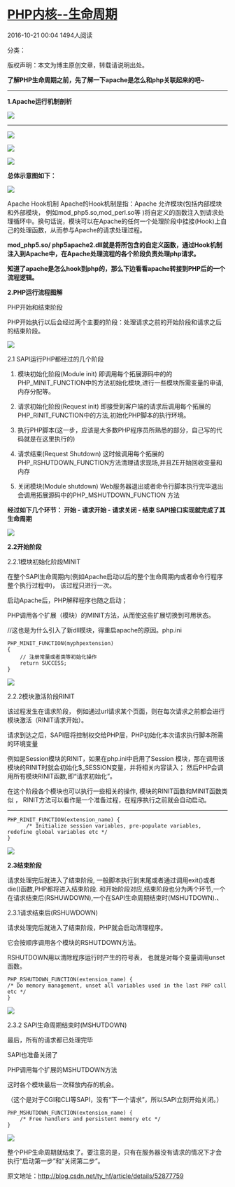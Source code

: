 # [PHP内核--生命周期][0]

 2016-10-21 00:04  1494人阅读  

 分类：

版权声明：本文为博主原创文章，转载请说明出处。

**了解PHP生命周期之前，先了解一下apache是怎么和php关联起来的吧~**

****

**1.Apache运行机制剖析**

![][5]

-----------------------------

![][6]

![][7]

![][8]

**总体示意图如下：**

**![][9]**

 Apache Hook机制 Apache的Hook机制是指：Apache 允许模块(包括内部模块和外部模块， 例如mod_php5.so,mod_perl.so等 )将自定义的函数注入到请求处理循环中。换句话说，模块可以在Apache的任何一个处理阶段中挂接(Hook)上自己的处理函数，从而参与Apache的请求处理过程。

 **mod_php5.so/ php5apache2.dll就是将所包含的自定义函数，通过Hook机制注入到Apache中，在Apache处理流程的各个阶段负责处理php请求。**

 **知道了apache是怎么hook到php的，那么下边看看apache转接到PHP后的一个流程逻辑。**

**2.PHP运行流程图解**

PHP开始和结束阶段

PHP开始执行以后会经过两个主要的阶段：处理请求之前的开始阶段和请求之后的结束阶段。

![][10]

2.1 SAPI运行PHP都经过的几个阶段

1. 模块初始化阶段(Module init)
即调用每个拓展源码中的的PHP_MINIT_FUNCTION中的方法初始化模块,进行一些模块所需变量的申请,内存分配等。

1. 请求初始化阶段(Request init)
即接受到客户端的请求后调用每个拓展的PHP_RINIT_FUNCTION中的方法,初始化PHP脚本的执行环境。

1. 执行PHP脚本(这一步，应该是大多数PHP程序员所熟悉的部分，自己写的代码就是在这里执行的)
1. 请求结束(Request Shutdown)
这时候调用每个拓展的PHP_RSHUTDOWN_FUNCTION方法清理请求现场,并且ZE开始回收变量和内存

1. 关闭模块(Module shutdown)
Web服务器退出或者命令行脚本执行完毕退出会调用拓展源码中的PHP_MSHUTDOWN_FUNCTION 方法

**经过如下几个环节： 开始 - 请求开始 - 请求关闭 - 结束 SAPI接口实现就完成了其生命周期**

![][11]

**2.2开始阶段**

2.2.1模块初始化阶段MINIT

在整个SAPI生命周期内(例如Apache启动以后的整个生命周期内或者命令行程序整个执行过程中)， 该过程只进行一次。

启动Apache后，PHP解释程序也随之启动； 

PHP调用各个扩展（模块）的MINIT方法，从而使这些扩展切换到可用状态。

//这也是为什么引入了新dll模块，得重启apache的原因。php.ini



    PHP_MINIT_FUNCTION(myphpextension)
    {
        // 注册常量或者类等初始化操作
        return SUCCESS; 
    }

![][13]


2.2.2模块激活阶段RINIT

该过程发生在请求阶段， 例如通过url请求某个页面，则在每次请求之前都会进行模块激活（RINIT请求开始）。

请求到达之后，SAPI层将控制权交给PHP层，PHP初始化本次请求执行脚本所需的环境变量

例如是Session模块的RINIT，如果在php.ini中启用了Session 模块，那在调用该模块的RINIT时就会初始化$_SESSION变量，并将相关内容读入； 然后PHP会调用所有模块RINIT函数,即“请求初始化”。 

在这个阶段各个模块也可以执行一些相关的操作, 模块的RINIT函数和MINIT函数类似 ， RINIT方法可以看作是一个准备过程，在程序执行之前就会自动启动。

****



    PHP_RINIT_FUNCTION(extension_name) {
          /* Initialize session variables, pre-populate variables, redefine global variables etc */
    }
    

![][15]


**2.3结束阶段**

 请求处理完后就进入了结束阶段, 一般脚本执行到末尾或者通过调用exit()或者die()函数,PHP都将进入结束阶段. 和开始阶段对应,结束阶段也分为两个环节,一个在请求结束后(RSHUWDOWN),一个在SAPI生命周期结束时(MSHUTDOWN).、

2.3.1请求结束后(RSHUWDOWN)

请求处理完后就进入了结束阶段，PHP就会启动清理程序。 

它会按顺序调用各个模块的RSHUTDOWN方法。 

RSHUTDOWN用以清除程序运行时产生的符号表， 也就是对每个变量调用unset函数。



    PHP_RSHUTDOWN_FUNCTION(extension_name) {
    /* Do memory management, unset all variables used in the last PHP call etc */
    }
    

![][17]


2.3.2 SAPI生命周期结束时(MSHUTDOWN)

最后，所有的请求都已处理完毕 

SAPI也准备关闭了 

PHP调用每个扩展的MSHUTDOWN方法 

这时各个模块最后一次释放内存的机会。 

（这个是对于CGI和CLI等SAPI，没有“下一个请求”，所以SAPI立刻开始关闭。）



    PHP_MSHUTDOWN_FUNCTION(extension_name) {
        /* Free handlers and persistent memory etc */
    }
    


![][20]

整个PHP生命周期就结束了。要注意的是，只有在服务器没有请求的情况下才会执行“启动第一步”和“关闭第二步”。

原文地址：http://blog.csdn.net/ty_hf/article/details/52877759

[0]: http://blog.csdn.net/ty_hf/article/details/52877759
[5]: ../img/20161020222255245.png
[6]: ../img/20161020222314652.png
[7]: ../img/20161020222354028.png
[8]: ../img/20161020222542082.png
[9]: ../img/20161020222846005.png
[10]: ../img/20161020222959082.png
[11]: ../img/20161020223112928.png
[12]: #
[13]: ../img/20161020223210053.png
[15]: ../img/20161020223259367.png
[17]: ../img/20161020223311273.png
[20]: ../img/20161020223321977.png
